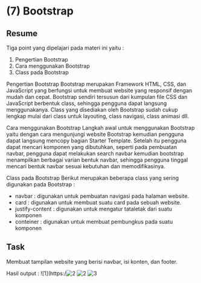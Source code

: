 # (7) Bootstrap

## Resume
Tiga point yang dipelajari pada materi ini yaitu :
1. Pengertian Bootstrap
2. Cara menggunakan Bootstrap
3. Class pada Bootstrap

Pengertian Bootstrap
Bootstrap merupakan Framework HTML, CSS, dan JavaScript yang berfungsi untuk membuat website yang responsif dengan mudah dan cepat. Bootstrap sendiri tersusun dari kumpulan file CSS dan JavaScript berbentuk class, sehingga pengguna dapat langsung menggunakanya. Class yang disediakan oleh Bootstrap sudah cukup lengkap mulai dari class untuk layouting, class navigasi, class animasi dll.

Cara menggunakan Bootstrap
Langkah awal untuk menggunakan Bootstrap yaitu dengan cara mengunjungi website Bootstrap kemudian pengguna dapat langsung mencopy bagian Starter Template. Setelah itu pengguna dapat mencari komponen yang dibutuhkan, seperti pada pembuatan navbar, pengguna dapat melakukan search navbar kemudian bootstrap menampilkan berbagai varian bentuk navbar, sehingga pengguna tinggal mencari bentuk navbar sesuai kebutuhan dan memodifikasinya.

Class pada Bootstrap
Berikut merupakan beberapa class yang sering digunakan pada Bootstrap :
- navbar : digunakan untuk pembuatan navigasi pada halaman website.
- card : digunakan untuk membuat suatu card pada sebuah website.
- justify-content : digunakan untuk mengatur tataletak dari suatu komponen
- conteiner : digunakan untuk membuat pembungkus pada suatu komponen

## Task
Membuat tampilan website yang berisi navbar, isi konten, dan footer.

Hasil output :
![1](https:/![2](https://user-images.githubusercontent.com/93898512/157011186-a54e5f3d-78e2-42f8-a3be-76f1b932fb81.JPG)
![2](https://user-images.githubusercontent.com/93898512/157011318-acadf666-98fe-4aa1-af25-474a2588e068.JPG)
![3](https://user-images.githubusercontent.com/93898512/157011211-f921bf63-e959-4227-b4b9-b25e26325b06.JPG)




